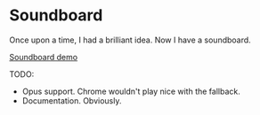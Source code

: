 Soundboard
==========

Once upon a time, I had a brilliant idea. Now I have a soundboard.

[Soundboard demo](http://evilnickname.github.io/soundboard/)

TODO:
- Opus support. Chrome wouldn't play nice with the fallback.
- Documentation. Obviously.
